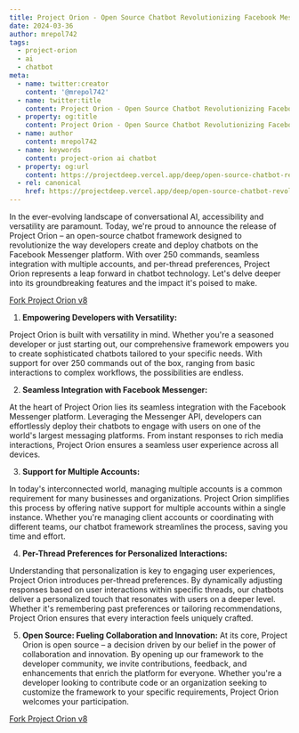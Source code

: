 ```yaml
---
title: Project Orion - Open Source Chatbot Revolutionizing Facebook Messenger
date: 2024-03-36
author: mrepol742
tags:
  - project-orion
  - ai
  - chatbot
meta:
  - name: twitter:creator
    content: '@mrepol742'
  - name: twitter:title
    content: Project Orion - Open Source Chatbot Revolutionizing Facebook Messenger
  - property: og:title
    content: Project Orion - Open Source Chatbot Revolutionizing Facebook Messenger
  - name: author
    content: mrepol742
  - name: keywords
    content: project-orion ai chatbot
  - property: og:url
    content: https://projectdeep.vercel.app/deep/open-source-chatbot-revolutionizing-facebook-messenger/
  - rel: canonical
    href: https://projectdeep.vercel.app/deep/open-source-chatbot-revolutionizing-facebook-messenger/
---
```


In the ever-evolving landscape of conversational AI, accessibility and versatility are paramount. Today, we're proud to announce the release of Project Orion – an open-source chatbot framework designed to revolutionize the way developers create and deploy chatbots on the Facebook Messenger platform. With over 250 commands, seamless integration with multiple accounts, and per-thread preferences, Project Orion represents a leap forward in chatbot technology. Let's delve deeper into its groundbreaking features and the impact it's poised to make.

[Fork Project Orion v8](https://github.com/mrepol742/project-orion)

1. **Empowering Developers with Versatility:**

Project Orion is built with versatility in mind. Whether you're a seasoned developer or just starting out, our comprehensive framework empowers you to create sophisticated chatbots tailored to your specific needs. With support for over 250 commands out of the box, ranging from basic interactions to complex workflows, the possibilities are endless.

2. **Seamless Integration with Facebook Messenger:**

At the heart of Project Orion lies its seamless integration with the Facebook Messenger platform. Leveraging the Messenger API, developers can effortlessly deploy their chatbots to engage with users on one of the world's largest messaging platforms. From instant responses to rich media interactions, Project Orion ensures a seamless user experience across all devices.

3. **Support for Multiple Accounts:**

In today's interconnected world, managing multiple accounts is a common requirement for many businesses and organizations. Project Orion simplifies this process by offering native support for multiple accounts within a single instance. Whether you're managing client accounts or coordinating with different teams, our chatbot framework streamlines the process, saving you time and effort.

4. **Per-Thread Preferences for Personalized Interactions:**

Understanding that personalization is key to engaging user experiences, Project Orion introduces per-thread preferences. By dynamically adjusting responses based on user interactions within specific threads, our chatbots deliver a personalized touch that resonates with users on a deeper level. Whether it's remembering past preferences or tailoring recommendations, Project Orion ensures that every interaction feels uniquely crafted.

5. **Open Source: Fueling Collaboration and Innovation:**
At its core, Project Orion is open source – a decision driven by our belief in the power of collaboration and innovation. By opening up our framework to the developer community, we invite contributions, feedback, and enhancements that enrich the platform for everyone. Whether you're a developer looking to contribute code or an organization seeking to customize the framework to your specific requirements, Project Orion welcomes your participation.

[Fork Project Orion v8](https://github.com/mrepol742/project-orion)